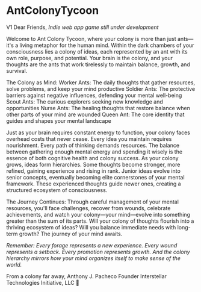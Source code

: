# AntColonyTycoon
V1 
Dear Friends, 
*Indie web app game still under development*

Welcome to Ant Colony Tycoon, where your colony is more than just ants—it's a living metaphor for the human mind.
Within the dark chambers of your consciousness lies a colony of ideas, each represented by an ant with its own role, purpose, and potential. Your brain is the colony, and your thoughts are the ants that work tirelessly to maintain balance, growth, and survival.

The Colony as Mind:
Worker Ants: The daily thoughts that gather resources, solve problems, and keep your mind productive
Soldier Ants: The protective barriers against negative influences, defending your mental well-being
Scout Ants: The curious explorers seeking new knowledge and opportunities
Nurse Ants: The healing thoughts that restore balance when other parts of your mind are wounded
Queen Ant: The core identity that guides and shapes your mental landscape

Just as your brain requires constant energy to function, your colony faces overhead costs that never cease. Every idea you maintain requires nourishment. Every path of thinking demands resources. The balance between gathering enough mental energy and spending it wisely is the essence of both cognitive health and colony success.
As your colony grows, ideas form hierarchies. Some thoughts become stronger, more refined, gaining experience and rising in rank. Junior ideas evolve into senior concepts, eventually becoming elite cornerstones of your mental framework. These experienced thoughts guide newer ones, creating a structured ecosystem of consciousness.

The Journey Continues:
Through careful management of your mental resources, you'll face challenges, recover from wounds, celebrate achievements, and watch your colony—your mind—evolve into something greater than the sum of its parts.
Will your colony of thoughts flourish into a thriving ecosystem of ideas? Will you balance immediate needs with long-term growth? The journey of your mind awaits.

*Remember: Every forage represents a new experience. Every wound represents a setback. Every promotion represents growth. And the colony hierarchy mirrors how your mind organizes itself to make sense of the world.*

From a colony far away, 
Anthony J. Pacheco
Founder
Interstellar Technologies Initiative, LLC 🐜
